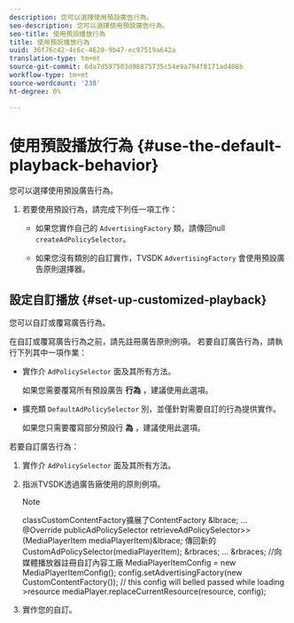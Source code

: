 ```yaml
---
description: 您可以選擇使用預設廣告行為。
seo-description: 您可以選擇使用預設廣告行為。
seo-title: 使用預設播放行為
title: 使用預設播放行為
uuid: 36f76c42-4c6c-4620-9b47-ec97519a642a
translation-type: tm+mt
source-git-commit: 6da7d597503d98875735c54e9a794f8171ad408b
workflow-type: tm+mt
source-wordcount: '238'
ht-degree: 0%

---
```



# 使用預設播放行為 {#use-the-default-playback-behavior}

您可以選擇使用預設廣告行為。

1. 若要使用預設行為，請完成下列任一項工作：

   * 如果您實作自己的 `AdvertisingFactory` 類，請傳回null `createAdPolicySelector`。

   * 如果您沒有類別的自訂實作，TVSDK `AdvertisingFactory` 會使用預設廣告原則選擇器。

## 設定自訂播放 {#set-up-customized-playback}

您可以自訂或覆寫廣告行為。

在自訂或覆寫廣告行為之前，請先註冊廣告原則例項。
若要自訂廣告行為，請執行下列其中一項作業：

* 實作介 `AdPolicySelector` 面及其所有方法。

   如果您需要覆寫所有預設廣告 **行為** ，建議使用此選項。

* 擴充類 `DefaultAdPolicySelector` 別，並僅針對需要自訂的行為提供實作。

   如果您只需要覆寫部分預設行 **為** ，建議使用此選項。

若要自訂廣告行為：

1. 實作介 `AdPolicySelector` 面及其所有方法。
1. 指派TVSDK透過廣告廠使用的原則例項。

   >[!NOTE]
   >
   >classCustomContentFactory擴展了ContentFactory &amp;lbrace;
   >...
   >@Override
   >publicAdPolicySelector retrieveAdPolicySelector>>(MediaPlayerItem mediaPlayerItem)&amp;lbrace;
   >傳回新的CustomAdPolicySelector(mediaPlayerItem);
   >&amp;rbraces;
   >...
   >&amp;rbraces;
   >//向媒體播放器註冊自訂內容工廠
   >MediaPlayerItemConfig = new MediaPlayerItemConfig();
   >config.setAdvertisingFactory(new CustomContentFactory());
   >// this config will belled passed while loading >resource
   >mediaPlayer.replaceCurrentResource(resource, config);

1. 實作您的自訂。
